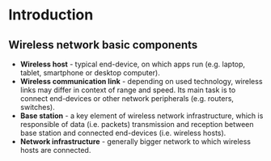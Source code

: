 # Introduction

## Wireless network basic components

* **Wireless host** - typical end-device, on which apps run (e.g. laptop,
    tablet, smartphone or desktop computer).
* **Wireless communication link** - depending on used technology, wireless
    links may differ in context of range and speed. Its main task is to connect
    end-devices or other network peripherals (e.g. routers, switches).
* **Base station** - a key element of wireless network infrastructure, which is
    responsible of data (i.e. packets) transmission and reception between base 
    station and connected end-devices (i.e. wireless hosts).
* **Network infrastructure** - generally bigger network to which wireless hosts
    are connected.

